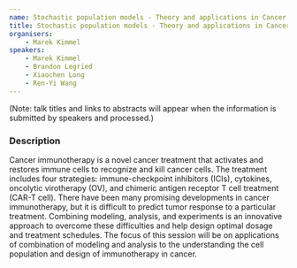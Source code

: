 ```yaml
---
name: Stochastic population models - Theory and applications in Cancer Research
title: Stochastic population models - Theory and applications in Cancer Research
organisers: 
    - Marek Kimmel
speakers:
    - Marek Kimmel
    - Brandon Legried
    - Xiaochen Long
    - Ren-Yi Wang
---
```


(Note: talk titles and links to abstracts will appear when the information is submitted by speakers and processed.)

<h3 class="font-weight-light mb-3">Description</h3>

Cancer immunotherapy is a novel cancer treatment that activates and restores immune cells to recognize and kill cancer cells. The treatment includes four strategies: immune-checkpoint inhibitors (ICIs), cytokines, oncolytic virotherapy (OV), and chimeric antigen receptor T cell treatment (CAR-T cell). There have been many promising developments in cancer immunotherapy, but it is difficult to predict tumor response to a particular treatment. Combining modeling, analysis, and experiments is an innovative approach to overcome these difficulties and help design optimal dosage and treatment schedules. The focus of this session will be on applications of combination of modeling and analysis to the understanding the cell population and design of immunotherapy in cancer.

